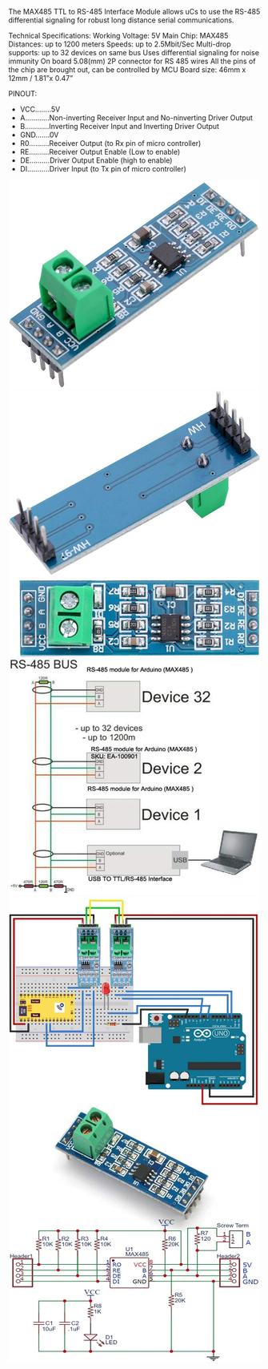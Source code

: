 The MAX485 TTL to RS-485 Interface Module allows uCs to use the RS-485 differential signaling for robust long distance serial communications.

Technical Specifications:
Working Voltage: 5V
Main Chip: MAX485
Distances: up to 1200 meters
Speeds: up to 2.5Mbit/Sec
Multi-drop supports: up to 32 devices on same bus
Uses differential signaling for noise immunity
On board 5.08(mm) 2P connector for RS 485 wires
All the pins of the chip are brought out, can be controlled by MCU
Board size: 46mm x 12mm / 1.81”x 0.47”

PINOUT:
- VCC........5V
- A............Non-inverting Receiver Input and No-ninverting Driver Output
- B............Inverting Receiver Input and Inverting Driver Output
- GND.......0V
- R0..........Receiver Output (to Rx pin of micro controller)
- RE..........Receiver Output Enable (Low to enable)
- DE..........Driver Output Enable (high to enable)
- DI...........Driver Input (to Tx pin of micro controller)

![alt](front.jpg)
![alt](back.jpg)
![alt](usage.jpg)
![alt](example.jpg)
![alt](schematic.jpg)